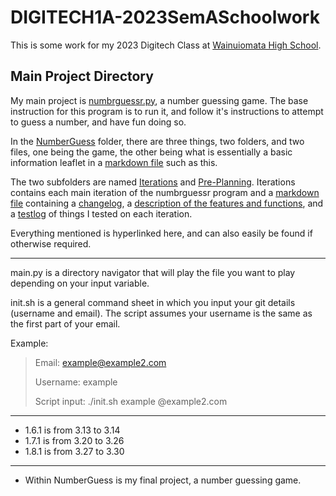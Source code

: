 # DIGITECH1A-2023SemASchoolwork

This is some work for my 2023 Digitech Class at [Wainuiomata High School](https://wainuiomatahigh.school.nz/).

Main Project Directory
---
My main project is [numbrguessr.py](NumberGuess/numbrguessr.py), a number guessing game.
The base instruction for this program is to run it, and follow it's instructions to attempt to guess a number, and have fun doing so.

In the [NumberGuess](NumberGuess/) folder, there are three things, two folders, and two files, one being the game, the other being what is essentially a basic information leaflet in a [markdown file](NumberGuess/README.md) such as this.

The two subfolders are named [Iterations](NumberGuess/Iterations) and [Pre-Planning](NumberGuess/Pre-Planning). Iterations contains each main iteration of the numbrguessr program and a [markdown file](NumberGuess/Iterations/README.md) containing a [changelog](NumberGuess/Iterations/README.md#Iterations), a [description of the features and functions](NumberGuess/Iterations/README.md#Stages/Features), and a [testlog](NumberGuess/Iterations/README.md#Testing) of things I tested on each iteration.

Everything mentioned is hyperlinked here, and can also easily be found if otherwise required.

---

main.py is a directory navigator that will play the file you want to play depending on your input variable.

init.sh is a general command sheet in which you input your git details (username and email). The script assumes your username is the same as the first part of your email. 

Example:
> Email: example@example2.com
>
> Username: example
>
> Script input: ./init.sh example @example2.com

---

- 1.6.1 is from 3.13 to 3.14
- 1.7.1 is from 3.20 to 3.26
- 1.8.1 is from 3.27 to 3.30

---

- Within NumberGuess is my final project, a number guessing game.
